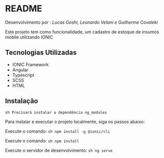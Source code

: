 # README
Desenvolvimento por : *Lucas Goshi, Leonardo Velani e Guilherme Covaleki*

Este projeto tem como funcionalidade, um cadastro de estoque de insumos mobile utilizando IONIC

## Tecnologias Utilizadas
- IONIC Framework
- Angular
- Typescript
- SCSS
- HTML

## Instalação

```sh Precisará instalar a dependência ng_modules```

Para instalar e executar o projeto localmente, siga os passos abaixo:

Execute o comando: ```sh npm install -g @ionic/cli ```

Execute o comando: ```sh npm install ```

Execute o servidor de desenvolvimento: ```sh ng serve ```
